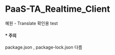 # PaaS-TA_Realtime_Client

혜원 - Translate 확인용 test

#### * 주의

package.json , package-lock.json 다름


